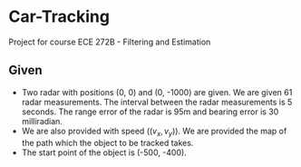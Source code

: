 # Car-Tracking
Project for course ECE 272B - Filtering and Estimation

## Given

* Two radar with positions (0, 0) and (0, -1000) are given. We are given 61 radar measurements. The interval between the radar measurements is 5 seconds. The range error of the radar is 95m and bearing error is 30 milliradian.
* We are also provided with speed ($(v_x, v_y)$). We are provided the map of the path which the object to be tracked takes.
* The start point of the object is (-500, -400).